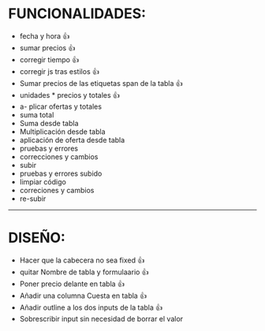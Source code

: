 # FUNCIONALIDADES:
- fecha y hora 👍
- sumar precios 👍
- corregir tiempo 👍
- corregir js tras estilos 👍
- Sumar precios de las etiquetas span de la tabla 👍
- unidades * precios y totales 👍
- a- plicar ofertas y totales
- suma total
- Suma desde tabla
- Multiplicación desde tabla
- aplicación de oferta desde tabla
- pruebas y errores
- correcciones y cambios
- subir
- pruebas y errores subido
- limpiar código
- correciones y cambios
- re-subir


-----------------
# DISEÑO:
- Hacer que la cabecera no sea fixed 👍
- quitar Nombre de tabla y formulaario 👍
- Poner precio delante en tabla 👍
- Añadir una columna Cuesta en tabla 👍
- Añadir outline a los dos inputs de la tabla 👍
- Sobrescribir input sin necesidad de borrar el valor